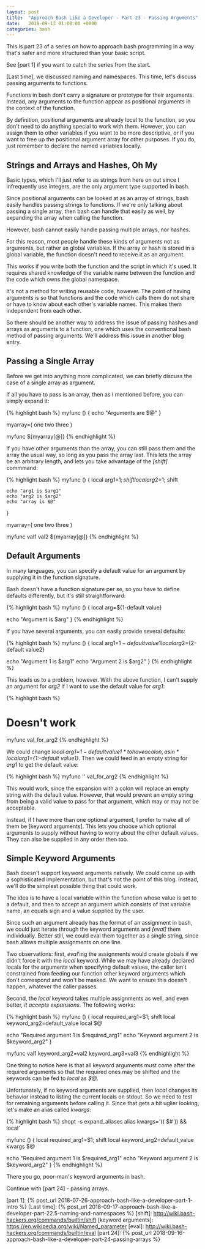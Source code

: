 ```yaml
---
layout: post
title:  "Approach Bash Like a Developer - Part 23 - Passing Arguments"
date:   2018-09-13 01:00:00 +0000
categories: bash
---
```


This is part 23 of a series on how to approach bash programming in a way
that's safer and more structured than your basic script.

See [part 1] if you want to catch the series from the start.

[Last time], we discussed naming and namespaces.  This time, let's
discuss passing arguments to functions.

Functions in bash don't carry a signature or prototype for their
arguments.  Instead, any arguments to the function appear as positional
arguments in the context of the function.

By definition, positional arguments are already local to the function,
so you don't need to do anything special to work with them.  However,
you can assign them to other variables if you want to be more
descriptive, or if you want to free up the positional argument array for
other purposes.  If you do, just remember to declare the named variables
locally.

Strings and Arrays and Hashes, Oh My
------------------------------------

Basic types, which I'll just refer to as strings from here on out since
I infrequently use integers, are the only argument type supported in
bash.

Since positional arguments can be looked at as an array of strings, bash
easily handles passing strings to functions.  If we're only talking
about passing a single array, then bash can handle that easily as well,
by expanding the array when calling the function.

However, bash cannot easily handle passing multiple arrays, nor hashes.

For this reason, most people handle these kinds of arguments not as
arguments, but rather as global variables.  If the array or hash is
stored in a global variable, the function doesn't need to receive it as
an argument.

This works if you write both the function and the script in which it's
used.  It requires shared knowledge of the variable name between the
function and the code which owns the global namespace.

It's not a method for writing reusable code, however.  The point of
having arguments is so that functions and the code which calls them do
not share or have to know about each other's variable names.  This makes
them independent from each other.

So there should be another way to address the issue of passing hashes
and arrays as arguments to a function, one which uses the conventional
bash method of passing arguments.  We'll address this issue in another
blog entry.

Passing a Single Array
----------------------

Before we get into anything more complicated, we can briefly discuss the
case of a single array as argument.

If all you have to pass is an array, then as I mentioned before, you can
simply expand it:

{% highlight bash %}
myfunc () {
  echo "Arguments are $@"
}

myarray=( one two three )

myfunc ${myarray[@]}
{% endhighlight %}

If you have other arguments than the array, you can still pass them and
the array the usual way, so long as you pass the array last.  This lets
the array be an arbitrary length, and lets you take advantage of the
*[shift]* commmand:

{% highlight bash %}
myfunc () {
    local arg1=$1; shift
    local arg2=$1; shift

    echo "arg1 is $arg1"
    echo "arg2 is $arg2"
    echo "array is $@"
}

myarray=( one two three )

myfunc val1 val2 ${myarray[@]}
{% endhighlight %}

Default Arguments
-----------------

In many languages, you can specify a default value for an argument by
supplying it in the function signature.

Bash doesn't have a function signature per se, so you have to define
defaults differently, but it's still straightforward:

{% highlight bash %}
myfunc () {
  local arg=${1-default value}

  echo "Argument is $arg"
}
{% endhighlight %}

If you have several arguments, you can easily provide several defaults:

{% highlight bash %}
myfunc () {
  local arg1=${1-default value1}
  local arg2=${2-default value2}

  echo "Argument 1 is $arg1"
  echo "Argument 2 is $arg2"
}
{% endhighlight %}

This leads us to a problem, however.  With the above function, I can't
supply an argument for *arg2* if I want to use the default value for
*arg1*:

{% highlight bash %}
# Doesn't work
myfunc val_for_arg2
{% endhighlight %}

We could change *local arg1=${1-default value1}* to have a colon, as in
*local arg1=${1:-default value1}*.  Then we could feed in an empty
string for *arg1* to get the default value:

{% highlight bash %}
myfunc '' val_for_arg2
{% endhighlight %}

This would work, since the expansion with a colon will replace an empty
string with the default value.  However, that would prevent an empty
string from being a valid value to pass for that argument, which may or
may not be acceptable.

Instead, if I have more than one optional argument, I prefer to make all
of them be [keyword arguments].  This lets you choose which optional
arguments to supply without having to worry about the other default
values.  They can also be supplied in any order then too.

Simple Keyword Arguments
------------------------

Bash doesn't support keyword arguments natively.  We could come up with
a sophisticated implementation, but that's not the point of this blog.
Instead, we'll do the simplest possible thing that could work.

The idea is to have a local variable within the function whose value is
set to a default, and then to accept an argument which consists of that
variable name, an equals sign and a value supplied by the user.

Since such an argument already has the format of an assignment in bash,
we could just iterate through the keyword arguments and *[eval]* them
individually.  Better still, we could eval them together as a single
string, since bash allows multiple assignments on one line.

Two observations: first, *eval*'ing the assignments would create globals
if we didn't force it with the *local* keyword.  While we may have
already declared locals for the arguments when specifying default
values, the caller isn't constrained from feeding our function other
keyword arguments which don't correspond and won't be masked.  We want
to ensure this doesn't happen, whatever the caller passes.

Second, the *local* keyword takes multiple assignments as well, and even
better, *it accepts expansions*.  The following works:

{% highlight bash %}
myfunc () {
  local required_arg1=$1; shift
  local keyword_arg2=default_value
  local $@

  echo "Required argument 1 is $required_arg1"
  echo "Keyword argument 2 is $keyword_arg2"
}

myfunc val1 keyword_arg2=val2 keyword_arg3=val3
{% endhighlight %}

One thing to notice here is that all keyword arguments must come after
the required arguments so that the required ones may be shifted and the
keywords can be fed to *local* as *$@*.

Unfortunately, if no keyword arguments are supplied, then *local*
changes its behavior instead to listing the current locals on stdout.
So we need to test for remaining arguments before calling it.  Since
that gets a bit uglier looking, let's make an alias called *kwargs*:

{% highlight bash %}
shopt -s expand_aliases
alias kwargs='(( $# )) && local'

myfunc () {
  local required_arg1=$1; shift
  local keyword_arg2=default_value
  kwargs $@

  echo "Required argument 1 is $required_arg1"
  echo "Keyword argument 2 is $keyword_arg2"
}
{% endhighlight %}

There you go, poor-man's keyword arguments in bash.

Continue with [part 24] - passing arrays.

  [part 1]:       {% post_url 2018-07-26-approach-bash-like-a-developer-part-1-intro                      %}
  [Last time]:    {% post_url 2018-09-17-approach-bash-like-a-developer-part-22.5-naming-and-namespaces   %}
  [shift]:        http://wiki.bash-hackers.org/commands/builtin/shift
  [keyword arguments]: https://en.wikipedia.org/wiki/Named_parameter
  [eval]:         http://wiki.bash-hackers.org/commands/builtin/eval
  [part 24]:      {% post_url 2018-09-16-approach-bash-like-a-developer-part-24-passing-arrays            %}
